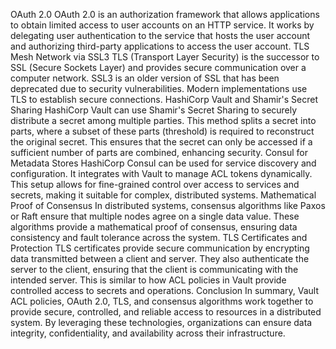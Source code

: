 OAuth 2.0
OAuth 2.0 is an authorization framework that allows applications to obtain limited access to user accounts on an HTTP service. It works by delegating user authentication to the service that hosts the user account and authorizing third-party applications to access the user account.
TLS Mesh Network via SSL3
TLS (Transport Layer Security) is the successor to SSL (Secure Sockets Layer) and provides secure communication over a computer network. SSL3 is an older version of SSL that has been deprecated due to security vulnerabilities. Modern implementations use TLS to establish secure connections.
HashiCorp Vault and Shamir's Secret Sharing
HashiCorp Vault can use Shamir's Secret Sharing to securely distribute a secret among multiple parties. This method splits a secret into parts, where a subset of these parts (threshold) is required to reconstruct the original secret. This ensures that the secret can only be accessed if a sufficient number of parts are combined, enhancing security.
Consul for Metadata Stores
HashiCorp Consul can be used for service discovery and configuration. It integrates with Vault to manage ACL tokens dynamically. This setup allows for fine-grained control over access to services and secrets, making it suitable for complex, distributed systems.
Mathematical Proof of Consensus
In distributed systems, consensus algorithms like Paxos or Raft ensure that multiple nodes agree on a single data value. These algorithms provide a mathematical proof of consensus, ensuring data consistency and fault tolerance across the system.
TLS Certificates and Protection
TLS certificates provide secure communication by encrypting data transmitted between a client and server. They also authenticate the server to the client, ensuring that the client is communicating with the intended server. This is similar to how ACL policies in Vault provide controlled access to secrets and operations.
Conclusion
In summary, Vault ACL policies, OAuth 2.0, TLS, and consensus algorithms work together to provide secure, controlled, and reliable access to resources in a distributed system. By leveraging these technologies, organizations can ensure data integrity, confidentiality, and availability across their infrastructure.
